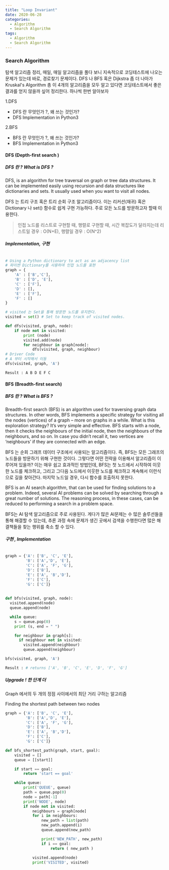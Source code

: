 ```yaml
---
title: "Loop Invariant"
date: 2020-06-28
categories:
  - Algorithm
  - Search Algorithm
tags:
  - Algorithm
  - Search Algorithm
---
```


### Search Algorithm
탐색 알고리즘 정리, 매일, 매일 알고리즘을 풀다 보니 지속적으로 코딩테스트에 나오는 문제가 있는데 바로, 경로찾기 문제이다.
DFS 나 BFS 혹은 Dijkstra 좀 더 나아가 Kruskal's Algorithm 총 이 4개의 알고리즘을 모두 알고 있다면 코딩테스트에서
좋은 결과를 얻지 않을까 싶어 정리한다. 하나씩 한번 알아보자

1.DFS 
+ DFS 란 무엇인가 ?, 왜 쓰는 것인가?
+ DFS Implementation in Python3

2.BFS
+ BFS 란 무엇인가 ?, 왜 쓰는 것인가?
+ BFS Implementation in Python3 


#### DFS (Depth-first search )

##### DFS 란 ? What is DFS ?

DFS, is an algorithm for tree traversal on graph or tree data structures. It can be implemented easily using recursion and data structures like dictionaries and sets.
It usually used when you want to visit all nodes.

DFS 는 트리 구조 혹은 트리 순회 구조 알고리즘이다. 이는 리커션(재귀) 혹은 Dictionary 나 set() 함수로 쉽게 구현 가능하다.
주로 모든 노드를 방문하고자 할때 이용한다. 
> 인접 노드를 리스트로 구현할 때, 행렬로 구현할 때, 시간 복잡도가 달라지는데
> 리스트일 경우 : O(N+E), 행렬일 경우 : O(N^2)


##### Implementation, 구현

<img src="{{ bradykim7.github.io }}/assets/images/2020/06/p20.jpg" alt="">


```python
# Using a Python dictionary to act as an adjacency list
# 파이썬 Dictionary를 사용하여 인접 노드를 표현 
graph = {
    'A' : ['B','C'],
    'B' : ['D', 'E'],
    'C' : ['F'],
    'D' : [],
    'E' : ['F'],
    'F' : []
}

# visited 는 Set을 통해 방문한 노드를 유지한다.
visited = set() # Set to keep track of visited nodes.

def dfs(visited, graph, node):
    if node not in visited:
        print (node)
        visited.add(node)
        for neighbour in graph[node]:
            dfs(visited, graph, neighbour)
# Driver Code
# A 부터 시작해서 이동 
dfs(visited, graph, 'A')
```


```shell script
Result : A B D E F C 
```

#### BFS (Breadth-first search)

##### BFS 란 ? What is BFS ?

Breadth-first search (BFS) is an algorithm used for traversing graph data structures. In other words,  BFS implements a specific strategy for visiting all the nodes (vertices) of a graph – more on graphs in a while. What is this exploration strategy? It’s very simple and effective. BFS starts with a node, then it checks the neighbours of the initial node, then the neighbours of the neighbours, and so on. In case you didn’t recall it, two vertices are ‘neighbours’ if they are connected with an edge.

BFS 는 순회 그래프 데이터 구조에서 사용되는 알고리즘이다. 즉, BFS는 모든 그래프의 노드들을 방문하기 위해  구현한 것이다. 그렇다면 어떤 전략을 이용해서 알고리즘이 이루어져 있을까? 이는 매우 쉽고 효과적인 방법인데, BFS는  첫 노드에서 시작하여 이웃한 노드를 체크하고, 그리고 그다음 노드에서 이웃한 노드를 체크하고 계속해서 이런식으로 길을 찾아간다. 마지막 노드일 경우, 다시 함수를 호출하지 못한다. 

BFS is an AI search algorithm, that can be used for finding solutions to a problem. Indeed, several AI problems can be solved by searching through a great number of solutions. The reasoning process, in these cases, can be reduced to performing a search in a problem space. 

BFS는 AI 탐색 알고리즘으로 주로 사용된다. 게다가 많은 AI문제는 수 많은 솔루션들을 통해 해결할 수 있는데, 추론 과정 속에 문제가 생긴 곳에서 검색을 수행한다면 많은 해결책들을 찾는 행위를 축소 할 수 있다. 

##### 구현 , Implementation

<img src="{{ bradykim7.github.io }}/assets/images/2020/06/p21.jpg" alt="">

```python
graph = {'A': ['B', 'C', 'E'],
         'B': ['A','D', 'E'],
         'C': ['A', 'F', 'G'],
         'D': ['B'],
         'E': ['A', 'B','D'],
         'F': ['C'],
         'G': ['C']}
         
         
def bfs(visited, graph, node):
  visited.append(node)
  queue.append(node)

  while queue:
    s = queue.pop(0) 
    print (s, end = " ") 

    for neighbour in graph[s]:
      if neighbour not in visited:
        visited.append(neighbour)
        queue.append(neighbour)

bfs(visited, graph, 'A')
```

```python
Result : # returns ['A', 'B', 'C', 'E', 'D', 'F', 'G']
```

##### Upgrade !  한 단계 더 

Graph 에서의 두 개의 정점 사이에서의 최단 거리 구하는 알고리즘 

Finding the shortest path between two nodes

```python
graph = {'A': ['B', 'C', 'E'],
         'B': ['A','D', 'E'],
         'C': ['A', 'F', 'G'],
         'D': ['B'],
         'E': ['A', 'B','D'],
         'F': ['C'],
         'G': ['C']}

def bfs_shortest_path(graph, start, goal):
    visited = []
    queue = [[start]]

    if start == goal:
        return 'start == goal'

    while queue:
        print('QUEUE', queue)
        path = queue.pop(0)
        node = path[-1]
        print('NODE', node)
        if node not in visited:
            neighbours = graph[node]
            for i in neighbours:
                new_path = list(path)
                new_path.append(i)
                queue.append(new_path)

                print('NEW_PATH', new_path)
                if i == goal:
                    return ( new_path )
                
            visited.append(node)
            print('VISITED', visited)
```
